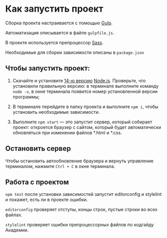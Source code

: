 # Как запустить проект

Сборка проекта настраивается с помощью [Gulp](https://gulpjs.com/).

Автоматизация описывается в файле `gulpfile.js`.

В проекте используется препроцессор [Sass](https://sass-scss.ru/install).

Необходимые для сборки зависимости описаны в `package.json`

## Чтобы запустить проект:

1. Скачайте и установите [14-ю версию](https://nodejs.org/download/release/v14.20.0/) [Node.js](https://nodejs.org/en/). Проверьте, что установили правильную версию: в терминале выполните команду `node -v`, в окне терминала появится номер установленной версии программы;

2. В терминале перейдите в папку проекта и выполните `npm i`, чтобы установить необходимые зависимости.

3. Выполните `npm start` — это запустит сервер, который собирает проект: откроется браузер с сайтом, который будет автоматически обновляться при изменении файлов *.html и *.css.

## Остановить сервер

Чтобы остановить автообновление браузера и вернуть управление терминалом, нажмите `Ctrl + C` в окне терминала.

## Работа с проектом

`npm test` после установки зависимостей запустит editorconfig и stylelint и покажет, есть ли в проекте ошибки.

`editorconfig` проверяет отступы, концы строк, пустые строки во всех файлах.

`stylelint` проверяет ошибки препроцессорных файлов по кодгайду Академии.
